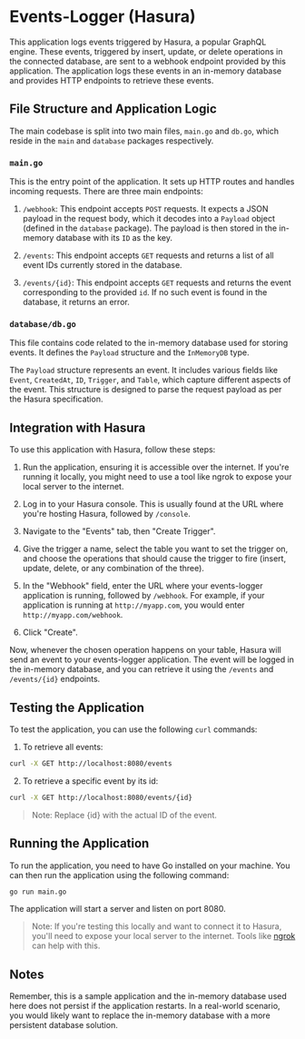 # Events-Logger (Hasura)

This application logs events triggered by Hasura, a popular GraphQL engine. These events, triggered by insert, update, or delete operations in the connected database, are sent to a webhook endpoint provided by this application. The application logs these events in an in-memory database and provides HTTP endpoints to retrieve these events.

## File Structure and Application Logic

The main codebase is split into two main files, `main.go` and `db.go`, which reside in the `main` and `database` packages respectively.

### `main.go`

This is the entry point of the application. It sets up HTTP routes and handles incoming requests. There are three main endpoints:

1. `/webhook`: This endpoint accepts `POST` requests. It expects a JSON payload in the request body, which it decodes into a `Payload` object (defined in the `database` package). The payload is then stored in the in-memory database with its `ID` as the key.

2. `/events`: This endpoint accepts `GET` requests and returns a list of all event IDs currently stored in the database.

3. `/events/{id}`: This endpoint accepts `GET` requests and returns the event corresponding to the provided `id`. If no such event is found in the database, it returns an error.

### `database/db.go`

This file contains code related to the in-memory database used for storing events. It defines the `Payload` structure and the `InMemoryDB` type.

The `Payload` structure represents an event. It includes various fields like `Event`, `CreatedAt`, `ID`, `Trigger`, and `Table`, which capture different aspects of the event. This structure is designed to parse the request payload as per the Hasura specification.

## Integration with Hasura

To use this application with Hasura, follow these steps:

1. Run the application, ensuring it is accessible over the internet. If you're running it locally, you might need to use a tool like ngrok to expose your local server to the internet.

2. Log in to your Hasura console. This is usually found at the URL where you're hosting Hasura, followed by `/console`.

3. Navigate to the "Events" tab, then "Create Trigger".

4. Give the trigger a name, select the table you want to set the trigger on, and choose the operations that should cause the trigger to fire (insert, update, delete, or any combination of the three).

5. In the "Webhook" field, enter the URL where your events-logger application is running, followed by `/webhook`. For example, if your application is running at `http://myapp.com`, you would enter `http://myapp.com/webhook`.

6. Click "Create".

Now, whenever the chosen operation happens on your table, Hasura will send an event to your events-logger application. The event will be logged in the in-memory database, and you can retrieve it using the `/events` and `/events/{id}` endpoints.

## Testing the Application

To test the application, you can use the following `curl` commands:

1. To retrieve all events:

```sh
curl -X GET http://localhost:8080/events
```

2. To retrieve a specific event by its id:

```sh
curl -X GET http://localhost:8080/events/{id}
```

> Note: Replace {id} with the actual ID of the event.

## Running the Application

To run the application, you need to have Go installed on your machine. You can then run the application using the following command:

```sh
go run main.go
```

The application will start a server and listen on port 8080.

> Note: If you're testing this locally and want to connect it to Hasura, you'll need to expose your local server to the internet. Tools like [ngrok](https://ngrok.com/) can help with this.

## Notes

Remember, this is a sample application and the in-memory database used here does not persist if the application restarts. In a real-world scenario, you would likely want to replace the in-memory database with a more persistent database solution.
